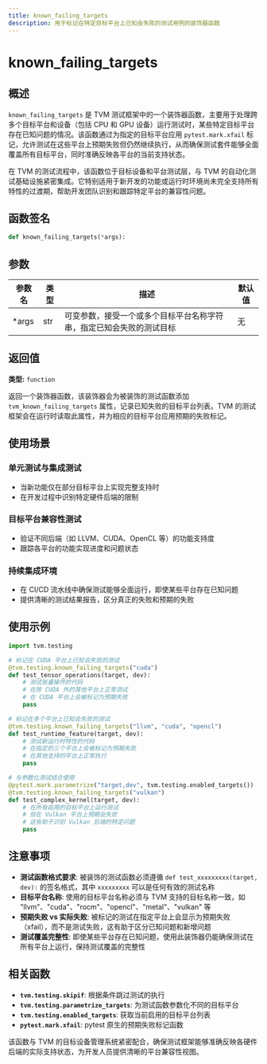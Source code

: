 ```yaml
---
title: known_failing_targets
description: 用于标记在特定目标平台上已知会失败的测试用例的装饰器函数
---
```


# known_failing_targets

## 概述

`known_failing_targets` 是 TVM 测试框架中的一个装饰器函数，主要用于处理跨多个目标平台和设备（包括 CPU 和 GPU 设备）运行测试时，某些特定目标平台存在已知问题的情况。该函数通过为指定的目标平台应用 `pytest.mark.xfail` 标记，允许测试在这些平台上预期失败但仍然继续执行，从而确保测试套件能够全面覆盖所有目标平台，同时准确反映各平台的当前支持状态。

在 TVM 的测试流程中，该函数位于目标设备和平台测试层，与 TVM 的自动化测试基础设施紧密集成。它特别适用于新开发的功能或运行时环境尚未完全支持所有特性的过渡期，帮助开发团队识别和跟踪特定平台的兼容性问题。

## 函数签名

```python
def known_failing_targets(*args):
```

## 参数

| 参数名 | 类型 | 描述 | 默认值 |
|--------|------|------|--------|
| *args | str | 可变参数，接受一个或多个目标平台名称字符串，指定已知会失败的测试目标 | 无 |

## 返回值

**类型:** `function`

返回一个装饰器函数，该装饰器会为被装饰的测试函数添加 `tvm_known_failing_targets` 属性，记录已知失败的目标平台列表。TVM 的测试框架会在运行时读取此属性，并为相应的目标平台应用预期的失败标记。

## 使用场景

### 单元测试与集成测试
- 当新功能仅在部分目标平台上实现完整支持时
- 在开发过程中识别特定硬件后端的限制

### 目标平台兼容性测试
- 验证不同后端（如 LLVM、CUDA、OpenCL 等）的功能支持度
- 跟踪各平台的功能实现进度和问题状态

### 持续集成环境
- 在 CI/CD 流水线中确保测试能够全面运行，即使某些平台存在已知问题
- 提供清晰的测试结果报告，区分真正的失败和预期的失败

## 使用示例

```python
import tvm.testing

# 标记在 CUDA 平台上已知会失败的测试
@tvm.testing.known_failing_targets("cuda")
def test_tensor_operations(target, dev):
    # 测试张量操作的代码
    # 在除 CUDA 外的其他平台上正常测试
    # 在 CUDA 平台上会被标记为预期失败
    pass

# 标记在多个平台上已知会失败的测试
@tvm.testing.known_failing_targets("llvm", "cuda", "opencl")
def test_runtime_feature(target, dev):
    # 测试新运行时特性的代码
    # 在指定的三个平台上会被标记为预期失败
    # 在其他支持的平台上正常执行
    pass

# 与参数化测试结合使用
@pytest.mark.parametrize("target,dev", tvm.testing.enabled_targets())
@tvm.testing.known_failing_targets("vulkan")
def test_complex_kernel(target, dev):
    # 在所有启用的目标平台上运行测试
    # 但在 Vulkan 平台上预期会失败
    # 这有助于识别 Vulkan 后端的特定问题
    pass
```

## 注意事项

- **测试函数格式要求**: 被装饰的测试函数必须遵循 `def test_xxxxxxxxx(target, dev):` 的签名格式，其中 `xxxxxxxxx` 可以是任何有效的测试名称
- **目标平台名称**: 使用的目标平台名称必须与 TVM 支持的目标名称一致，如 "llvm"、"cuda"、"rocm"、"opencl"、"metal"、"vulkan" 等
- **预期失败 vs 实际失败**: 被标记的测试在指定平台上会显示为预期失败（xfail），而不是测试失败，这有助于区分已知问题和新增问题
- **测试覆盖完整性**: 即使某些平台存在已知问题，使用此装饰器仍能确保测试在所有平台上运行，保持测试覆盖的完整性

## 相关函数

- **`tvm.testing.skipif`**: 根据条件跳过测试的执行
- **`tvm.testing.parametrize_targets`**: 为测试函数参数化不同的目标平台
- **`tvm.testing.enabled_targets`**: 获取当前启用的目标平台列表
- **`pytest.mark.xfail`**: pytest 原生的预期失败标记函数

该函数与 TVM 的目标设备管理系统紧密配合，确保测试框架能够准确反映各硬件后端的实际支持状态，为开发人员提供清晰的平台兼容性视图。